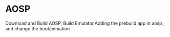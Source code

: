 # AOSP
Download and Build AOSP, Build Emulator,Adding the prebuild app in aosp , and change the bootanimation
